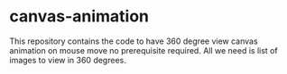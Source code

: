 # canvas-animation

This repository contains the code to have 360 degree view canvas animation on mouse move 
no prerequisite required.
All we need is list of images to view in 360 degrees.
